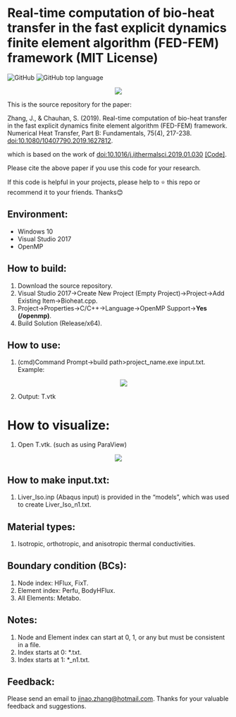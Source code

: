 # Real-time computation of bio-heat transfer in the fast explicit dynamics finite element algorithm (FED-FEM) framework (MIT License)
![GitHub](https://img.shields.io/github/license/jinaojakezhang/FEDFEMBioheat)
![GitHub top language](https://img.shields.io/github/languages/top/jinaojakezhang/FEDFEMBioheat)
<p align="center"><img src="https://user-images.githubusercontent.com/93865598/147665520-523adb97-a3cb-44da-a6d8-c215250d2167.PNG"></p>
This is the source repository for the paper:

Zhang, J., & Chauhan, S. (2019). Real-time computation of bio-heat transfer in the fast explicit dynamics finite element algorithm (FED-FEM) framework. Numerical Heat Transfer, Part B: Fundamentals, 75(4), 217-238. [doi:10.1080/10407790.2019.1627812](https://www.tandfonline.com/doi/abs/10.1080/10407790.2019.1627812).

which is based on the work of [doi:10.1016/j.ijthermalsci.2019.01.030](https://www.sciencedirect.com/science/article/abs/pii/S1290072918317186) [[Code]](https://github.com/jinaojakezhang/FEDFEM).

Please cite the above paper if you use this code for your research.

If this code is helpful in your projects, please help to :star: this repo or recommend it to your friends. Thanks:blush:
## Environment:
- Windows 10
- Visual Studio 2017
-	OpenMP
## How to build:
1.	Download the source repository.
2.	Visual Studio 2017->Create New Project (Empty Project)->Project->Add Existing Item->Bioheat.cpp.
3.	Project->Properties->C/C++->Language->OpenMP Support->**Yes (/openmp)**.
4.	Build Solution (Release/x64).
## How to use:
1.	(cmd)Command Prompt->build path>project_name.exe input.txt. Example: <p align="center"><img src="https://user-images.githubusercontent.com/93865598/149734301-a6b5adcd-3a77-4853-bf2c-c0ff085c5b94.PNG"></p>
2.	Output: T.vtk
# How to visualize:
1.	Open T.vtk. (such as using ParaView)
<p align="center"><img src="https://user-images.githubusercontent.com/93865598/147665525-3ca085d7-f090-4124-8beb-6bb43494b321.PNG"></p>

## How to make input.txt:
1.	Liver_Iso.inp (Abaqus input) is provided in the “models”, which was used to create Liver_Iso_n1.txt.
## Material types:
1.	Isotropic, orthotropic, and anisotropic thermal conductivities.
## Boundary condition (BCs):
1.	Node index: HFlux, FixT.
2.	Element index: Perfu, BodyHFlux.
3.	All Elements: Metabo.
## Notes:
1.	Node and Element index can start at 0, 1, or any but must be consistent in a file.
2.	Index starts at 0: *.txt.
3.	Index starts at 1: *_n1.txt.
## Feedback:
Please send an email to jinao.zhang@hotmail.com. Thanks for your valuable feedback and suggestions.
